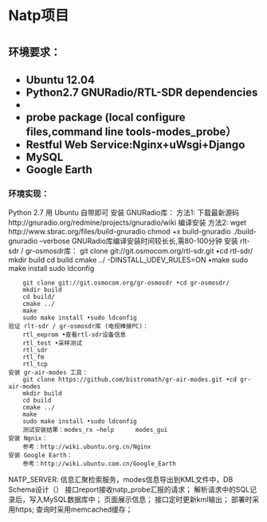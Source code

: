 <h1>Natp项目<h1>
<h2>环境要求：<h2>
  <ul>
    <li>Ubuntu 12.04</li>
    <li>Python2.7   GNURadio/RTL-SDR dependencies<li>
    <li>probe package (local configure files,command line tools-modes_probe）</li>
    <li>Restful Web Service:Nginx+uWsgi+Django</li>
    <li>MySQL</li>
    <li>Google Earth</li>
  </ul>
  <h3>环境实现：</h3>
    Python 2.7 用 Ubuntu 自带即可
    安装 GNURadio库：
        方法1: 下载最新源码http://gnuradio.org/redmine/projects/gnuradio/wiki 
               编译安装
        方法2: wget http://www.sbrac.org/files/build-gnuradio 
              chmod +x build-gnuradio
              ./build-gnuradio –verbose
        GNURadio库编译安装时间较⻓长,需80-100分钟
    安装 rlt-sdr / gr-osmosdr库：
        git clone git://git.osmocom.org/rtl-sdr.git •cd rtl-sdr/
        mkdir build
        cd build
        cmake ../ -DINSTALL_UDEV_RULES=ON •make
        sudo make install
        sudo ldconfig
        
        git clone git://git.osmocom.org/gr-osmosdr •cd gr-osmosdr/
        mkdir build
        cd build/
        cmake ../
        make
        sudo make install •sudo ldconfig
    验证 rlt-sdr / gr-osmosdr库 (电视棒接PC)：
        rtl_eeprom •查看rtl-sdr设备信息
        rtl_test •采样测试
        rtl_sdr 
        rtl_fm 
        rtl_tcp
    安装 gr-air-modes 工具：
        git clone https://github.com/bistromath/gr-air-modes.git •cd gr-air-modes
        mkdir build
        cd build
        cmake ../
        make
        sudo make install •sudo ldconfig
        测试安装结果：modes_rx –help      modes_gui
    安装 Ngnix：
        参考：http://wiki.ubuntu.org.cn/Nginx
    安装 Google Earth：
        参考：http://wiki.ubuntu.com.cn/Google_Earth 
NATP_SERVER:
    信息汇聚检索服务，modes信息导出到KML文件中，DB Schema设计（）
    接口report接收natp_probe汇报的请求；
    解析请求中的SQL记录后，写入MySQL数据库中；
    页面展示信息；
    接口定时更新kml输出；
    部署时采用https;
    查询时采用memcached缓存；
    
    
    
